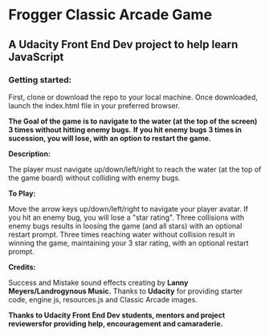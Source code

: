 
# Frogger Classic Arcade Game
## A Udacity Front End Dev project to help learn JavaScript

### Getting started:
First, clone or download the repo to your local machine. Once downloaded, launch the index.html file in your preferred browser.

**The Goal of the game is to navigate to the water (at the top of the screen) 3 times without hitting enemy bugs.**
**If you hit enemy bugs 3 times in sucession, you will lose, with an option to restart the game.**

**Description:**

The player must navigate up/down/left/right to reach the water (at the top of the game board) without colliding with enemy bugs.

**To Play:**

Move the arrow keys up/down/left/right to navigate your player avatar. If you hit an enemy bug, you will lose a "star rating". 
Three collisions with enemy bugs results in loosing the game (and all stars) with an optional restart prompt.
Three times reaching water without collision result in winning the game, maintaining your 3 star rating, with an optional restart prompt. 


**Credits:**

Success and Mistake sound effects creating by **Lanny Meyers/Landrogynous Music.**
Thanks to **Udacity** for providing starter code, engine js, resources.js and Classic Arcade images.

**Thanks to Udacity Front End Dev students, mentors and project reviewersfor providing help, encouragement and camaraderie.**

